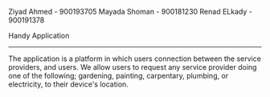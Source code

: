   Ziyad Ahmed - 900193705
  Mayada Shoman - 900181230
  Renad ELkady - 900191378
  
  Handy Application 
  _____________________________

  The application is a platform in which users  connection between the service providers, and users. We allow users to request any service provider doing one of the following; gardening, painting, carpentary, plumbing, or electricity, to their device's location. 
